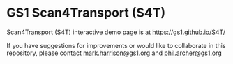 # GS1 Scan4Transport (S4T)
Scan4Transport (S4T) interactive demo page is at https://gs1.github.io/S4T/

If you have suggestions for improvements or would like to collaborate in this repository, please contact mark.harrison@gs1.org and phil.archer@gs1.org
